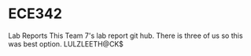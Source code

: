 # ECE342
Lab Reports
This Team 7's lab report git hub. There is three of us so this was best option.
LULZLEETH@CK$